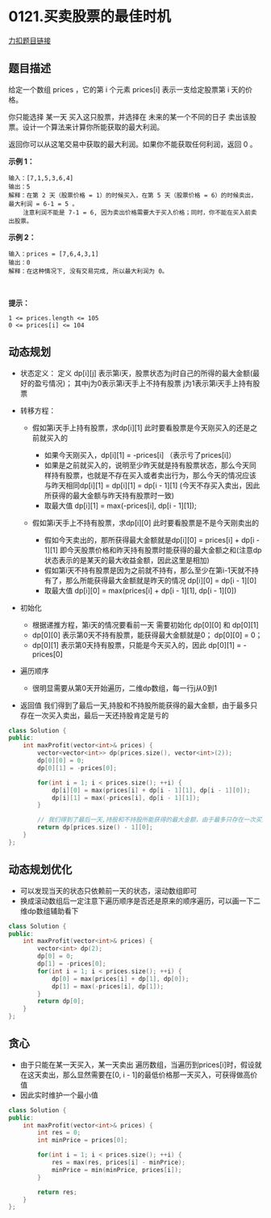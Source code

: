 <p id="买卖股票的最佳时机"></p>

# 0121.买卖股票的最佳时机  

[力扣题目链接](https://leetcode.cn/problems/best-time-to-buy-and-sell-stock/)    


## 题目描述  

给定一个数组 prices ，它的第 i 个元素 prices[i] 表示一支给定股票第 i 天的价格。

你只能选择 某一天 买入这只股票，并选择在 未来的某一个不同的日子 卖出该股票。设计一个算法来计算你所能获取的最大利润。

返回你可以从这笔交易中获取的最大利润。如果你不能获取任何利润，返回 0 。


**示例 1：**

    输入：[7,1,5,3,6,4]
    输出：5
    解释：在第 2 天（股票价格 = 1）的时候买入，在第 5 天（股票价格 = 6）的时候卖出，最大利润 = 6-1 = 5 。
        注意利润不能是 7-1 = 6, 因为卖出价格需要大于买入价格；同时，你不能在买入前卖出股票。

**示例 2：**

    输入：prices = [7,6,4,3,1]
    输出：0
    解释：在这种情况下, 没有交易完成, 所以最大利润为 0。
 

**提示：**

    1 <= prices.length <= 105
    0 <= prices[i] <= 104


## 动态规划  


* 状态定义： 定义 dp[i][j] 表示第i天，股票状态为j时自己的所得的最大金额(最好的盈亏情况)； 其中j为0表示第i天手上不持有股票  j为1表示第i天手上持有股票  

* 转移方程：
    * 假如第i天手上持有股票，求dp[i][1]  此时要看股票是今天刚买入的还是之前就买入的
        * 如果今天刚买入，dp[i][1] = -prices[i]  （表示亏了prices[i]）  
        * 如果是之前就买入的，说明至少昨天就是持有股票状态，那么今天同样持有股票，也就是不存在买入或者卖出行为，那么今天的情况应该与昨天相同dp[i][1] = dp[i][1] = dp[i - 1][1] (今天不存买入卖出，因此所获得的最大金额与昨天持有股票时一致)   
        * 取最大值 dp[i][1] = max(-prices[i], dp[i - 1][1]);


    * 假如第i天手上不持有股票，求dp[i][0]  此时要看股票是不是今天刚卖出的  
        * 假如今天卖出的，那所获得最大金额就是dp[i][0] = prices[i] + dp[i - 1][1]  即今天股票价格和昨天持有股票时能获得的最大金额之和(注意dp状态表示的是某天的最大收益金额，因此这里是相加)
        * 假如第i天不持有股票是因为之前就不持有，那么至少在第i-1天就不持有了，那么所能获得最大金额就是昨天的情况 dp[i][0] = dp[i - 1][0]
        * 取最大值  dp[i][0] = max(prices[i] + dp[i - 1][1], dp[i - 1][0])
* 初始化
    * 根据递推方程，第i天的情况要看前一天  需要初始化 dp[0][0] 和 dp[0][1]  
    * dp[0][0] 表示第0天不持有股票，能获得最大金额就是0； dp[0][0] = 0；
    * dp[0][1] 表示第0天持有股票，只能是今天买入的，因此 dp[0][1] = -prices[0]  


* 遍历顺序
    * 很明显需要从第0天开始遍历，二维dp数组，每一行j从0到1  


* 返回值 我们得到了最后一天,持股和不持股所能获得的最大金额，由于最多只存在一次买入卖出，最后一天还持股肯定是亏的

```cpp
class Solution {
public:
    int maxProfit(vector<int>& prices) {  
        vector<vector<int>> dp(prices.size(), vector<int>(2));
        dp[0][0] = 0;
        dp[0][1] = -prices[0];

        for(int i = 1; i < prices.size(); ++i) {
            dp[i][0] = max(prices[i] + dp[i - 1][1], dp[i - 1][0]);
            dp[i][1] = max(-prices[i], dp[i - 1][1]);
        }

        // 我们得到了最后一天,持股和不持股所能获得的最大金额，由于最多只存在一次买入卖出，最后一天还持股肯定是亏的
        return dp[prices.size() - 1][0];
    }
};
```



## 动态规划优化  

* 可以发现当天的状态只依赖前一天的状态，滚动数组即可
* 换成滚动数组后一定注意下遍历顺序是否还是原来的顺序遍历，可以画一下二维dp数组辅助看下  

```cpp
class Solution {
public:
    int maxProfit(vector<int>& prices) {    
        vector<int> dp(2);
        dp[0] = 0;
        dp[1] = -prices[0];
        for(int i = 1; i < prices.size(); ++i) {       
            dp[0] = max(prices[i] + dp[1], dp[0]);
            dp[1] = max(-prices[i], dp[1]);
        }
        return dp[0];
    }
};
```


## 贪心  

* 由于只能在某一天买入，某一天卖出  遍历数组，当遍历到prices[i]时，假设就在这天卖出，那么显然需要在[0, i - 1]的最低价格那一天买入，可获得做高价值  
* 因此实时维护一个最小值  

```cpp
class Solution {
public:
    int maxProfit(vector<int>& prices) {
        int res = 0;
        int minPrice = prices[0];

        for(int i = 1; i < prices.size(); ++i) {
            res = max(res, prices[i] - minPrice);
            minPrice = min(minPrice, prices[i]);
        }

        return res;
    }
};
```




